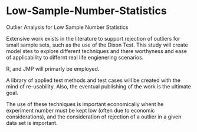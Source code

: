 # Low-Sample-Number-Statistics
Outlier Analysis for Low Sample Number Statistics

Extensive work exists in the literature to support rejection of outliers for small sample sets, such as the use of the Dixon Test. This study will create model stes to explore different techniques and there worthyness and ease of applicability to differnt real life engienering scenarios. 

R, and JMP will primarly be employed. 

A library of applied test methods and test cases will be created with the mind of re-usability. Also, the eventual publishing of the work is the ultimate goal. 

The use of these techniques is important economically whent he experiment number must be kept low (often due to economic considerations), and the consideration of rejection of a outlier in a given data set is important.

